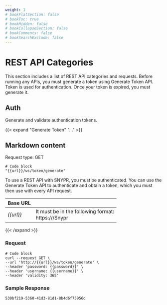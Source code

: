 ```yaml
---
weight: 1
# bookFlatSection: false
# bookToc: true
# bookHidden: false
# bookCollapseSection: false
# bookComments: false
# bookSearchExclude: false
---
```


# REST API Categories
This section includes a list of REST API categories and requests. Before running any APIs, you must generate a token using Generate Token API. Token is used for authentication. Once your token is expired, you must generate it.

## Auth
Generate and validate authentication tokens.

{{< expand "Generate Token" "..." >}}
## Markdown content
Request type: GET
```py3
# Code block
"{{url}}/ws/token/generate"
```

To use a REST API with SNYPR, you must be authenticated. You can use the Generate Token API to authenticate and obtain a token, which you must then use with every API request.


Base URL |  | 
--- | --- | 
*{{url}}* | It must be in the following format: <br> https://<hostname or IPaddress>/Snypr |
 
{{< /expand >}}

### Request
```py3
# Code block
curl --request GET \ 
--url 'http://{{url}}/ws/token/generate' \ 
--header 'password: {{password}}' \ 
--header 'username: {{username}}' \ 
--header 'validity: 365' 
```
### Sample Response
```py3
530bf219-5360-41d3-81d1-8b4d6f75956d
```